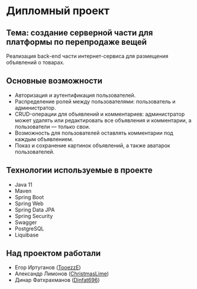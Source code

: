 # Дипломный проект
## Тема: создание серверной части для платформы по перепродаже вещей
Реализация back-end части интернет-сервиса для размещения объявлений о товарах.

## Основные возможности
- Авторизация и аутентификация пользователей.
- Распределение ролей между пользователями: пользователь и администратор.
- CRUD-операции для объявлений и комментариев: администратор может удалять или редактировать все объявления и комментарии, а пользователи — только свои.
- Возможность для пользователей оставлять комментарии под каждым объявлением.
- Показ и сохранение картинок объявлений, а также аватарок пользователей.

## Технологии используемые в проекте
- Java 11
- Maven
- Spring Boot
- Spring Web
- Spring Data JPA
- Spring Security
- Swagger
- PostgreSQL
- Liquibase


## Над проектом работали
- Егор Иртуганов ([TooezzE](https://github.com/TooezzE))
- Александр Лимонов ([ChristmasLime](https://github.com/ChristmasLime))
- Динар Фатхрахманов ([Dinfat696](https://github.com/Dinfat696))

